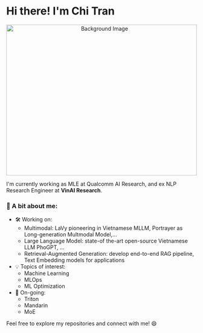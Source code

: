 # Hi there! I'm Chi Tran

<!-- Background Image -->
<p align="center">
  <img src="https://4kwallpapers.com/images/walls/thumbs_3t/9766.jpg" alt="Background Image" style="width:100%; height:400px; object-fit:cover;">
</p>

I'm currently working  as MLE at Qualcomm AI Research, and  ex NLP Research Engineer at **VinAI Research**.

### 🌟 A bit about me:
- 🛠 Working on:
  - Multimodal: LaVy pioneering in Vietnamese MLLM, Portrayer as Long-generation Multmodal Model,... 
  - Large Language Model: state-of the-art open-source Vietnamese LLM PhoGPT, ...
  - Retrieval-Augmented Generation: develop end-to-end RAG pipeline, Text Embedding models for applications  
- 💡 Topics of interest:
  - Machine Learning
  - MLOps 
  - ML Optimization
- 🌱 On-going:
  - Triton
  - Mandarin
  - MoE

Feel free to explore my repositories and connect with me! 😄
